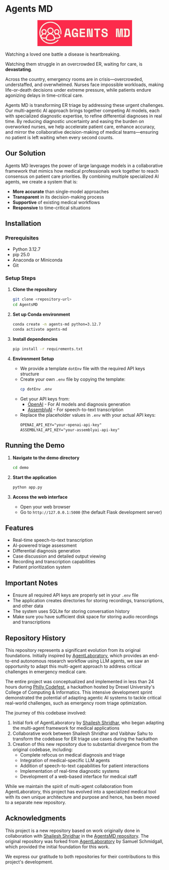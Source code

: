 # **Agents MD**

<p align="center">
  <img src="demo/static/images/AgentsMDLogo_2.jpeg" alt="Agents MD Logo" width="300">
</p>

Watching a loved one battle a disease is heartbreaking.

Watching them struggle in an overcrowded ER, waiting for care, is **devastating**.
 
Across the country, emergency rooms are in crisis—overcrowded, understaffed, and overwhelmed. Nurses face impossible workloads, making life-or-death decisions under extreme pressure, while patients endure agonizing delays in time-critical care.

Agents MD is transforming ER triage by addressing these urgent challenges. Our multi-agentic AI approach brings together competing AI models, each with specialized diagnostic expertise, to refine differential diagnoses in real time. By reducing diagnostic uncertainty and easing the burden on overworked nurses, we help accelerate patient care, enhance accuracy, and mirror the collaborative decision-making of medical teams—ensuring no patient is left waiting when every second counts.

## Our Solution

Agents MD leverages the power of large language models in a collaborative framework that mimics how medical professionals work together to reach consensus on patient care priorities. By combining multiple specialized AI agents, we create a system that is:

- **More accurate** than single-model approaches
- **Transparent** in its decision-making process
- **Supportive** of existing medical workflows
- **Responsive** to time-critical situations

## Installation

### Prerequisites
- Python 3.12.7
- pip 25.0
- Anaconda or Miniconda
- Git

### Setup Steps

1. **Clone the repository**
   ```bash
   git clone <repository-url>
   cd AgentsMD
   ```

2. **Set up Conda environment**
   ```bash
   conda create -n agents-md python=3.12.7
   conda activate agents-md
   ```

3. **Install dependencies**
   ```bash
   pip install -r requirements.txt
   ```

4. **Environment Setup**
   - We provide a template `dotEnv` file with the required API keys structure
   - Create your own `.env` file by copying the template:
     ```bash
     cp dotEnv .env
     ```
   - Get your API keys from:
     - [OpenAI](https://platform.openai.com/api-keys) - For AI models and diagnosis generation
     - [AssemblyAI](https://www.assemblyai.com/dashboard/signup) - For speech-to-text transcription
   - Replace the placeholder values in `.env` with your actual API keys:
     ```
     OPENAI_API_KEY="your-openai-api-key"
     ASSEMBLYAI_API_KEY="your-assemblyai-api-key"
     ```

## Running the Demo

1. **Navigate to the demo directory**
   ```bash
   cd demo
   ```

2. **Start the application**
   ```bash
   python app.py
   ```

3. **Access the web interface**
   - Open your web browser
   - Go to `http://127.0.0.1:5000` (the default Flask development server)
   
## Features

- Real-time speech-to-text transcription
- AI-powered triage assessment
- Differential diagnosis generation
- Case discussion and detailed output viewing
- Recording and transcription capabilities
- Patient prioritization system

## Important Notes

- Ensure all required API keys are properly set in your `.env` file
- The application creates directories for storing recordings, transcriptions, and other data
- The system uses SQLite for storing conversation history
- Make sure you have sufficient disk space for storing audio recordings and transcriptions

## Repository History

This repository represents a significant evolution from its original foundations. Initially inspired by [AgentLaboratory](https://github.com/SamuelSchmidgall/AgentLaboratory), which provides an end-to-end autonomous research workflow using LLM agents, we saw an opportunity to adapt this multi-agent approach to address critical challenges in emergency medical care.

The entire project was conceptualized and implemented in less than 24 hours during [Philly Codefest](https://drexel.edu/cci/partnerships/corporate/philly-codefest/), a hackathon hosted by Drexel University's College of Computing & Informatics. This intensive development sprint demonstrated the potential of adapting agentic AI systems to tackle critical real-world challenges, such as emergency room triage optimization.

The journey of this codebase involved:
1. Initial fork of AgentLaboratory by [Shailesh Shridhar](https://github.com/ShaileshSridhar2403), who began adapting the multi-agent framework for medical applications
2. Collaborative work between Shailesh Shridhar and Vaibhav Sahu to transform the codebase for ER triage use cases during the hackathon
3. Creation of this new repository due to substantial divergence from the original codebase, including:
   - Complete refocus on medical diagnosis and triage
   - Integration of medical-specific LLM agents
   - Addition of speech-to-text capabilities for patient interactions
   - Implementation of real-time diagnostic systems
   - Development of a web-based interface for medical staff

While we maintain the spirit of multi-agent collaboration from AgentLaboratory, this project has evolved into a specialized medical tool with its own unique architecture and purpose and hence, has been moved to a separate new repository. 

## Acknowledgments

This project is a new repository based on work originally done in collaboration with [Shailesh Shridhar](https://github.com/ShaileshSridhar2403) in the [AgentsMD repository](https://github.com/ShaileshSridhar2403/AgentsMD). The original repository was forked from [AgentLaboratory](https://github.com/SamuelSchmidgall/AgentLaboratory) by Samuel Schmidgall, which provided the initial foundation for this work.

We express our gratitude to both repositories for their contributions to this project's development.